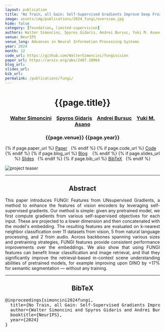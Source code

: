 ```yaml
---
layout: publication
title: "No Train, all Gain: Self-Supervised Gradients Improve Deep Frozen Representations"
image: assets/img/publications/2024_fungi/overview.jpg
hide: false
category: [foundation, limited-supervision]
authors: Walter Simoncini, Spyros Gidaris, Andrei Bursuc, Yuki M. Asano
venue: NeurIPS
venue_long: Advances in Neural Information Processing Systems
year: 2024
month: 12
code_url: https://github.com/WalterSimoncini/fungivision
paper_url: https://arxiv.org/abs/2407.10964
blog_url:
slides_url:
bib_url:
permalink: /publications/fungi/
---
```


<h1 align="center"> {{page.title}} </h1>
<!-- Simple call of authors -->
<!-- <h3 align="center"> {{page.authors}} </h3> -->
<!-- Alternatively you can add links to author pages -->
<h3 align="center"> <a href="https://walter.ashita.nl/">Walter Simoncini</a>  &nbsp;&nbsp; <a href="https://scholar.google.fr/citations?user=7atfg7EAAAAJ&hl=en">Spyros Gidaris</a>  &nbsp;&nbsp;  <a href="https://abursuc.github.io/">Andrei Bursuc</a> &nbsp;&nbsp; <a href="https://yukimasano.github.io/">Yuki M. Asano</a></h3>


<h3 align="center"> {{page.venue}} {{page.year}} </h3>

<div align="center">
  <p>
    {% if page.paper_url %}
    <a href="{{ page.paper_url }}"><i class="far fa-file-pdf"></i> Paper</a>&nbsp;&nbsp;
    {% endif %}
    {% if page.code_url %}
    <a href="{{ page.code_url }}"><i class="fab fa-github"></i> Code</a> &nbsp;&nbsp;
    {% endif %}
    {% if page.blog_url %}
    <a href="{{ page.blog_url }}"><i class="fab fa-blogger"></i> Blog</a> &nbsp;&nbsp;
    {% endif %}
    {% if page.slides_url %}
    <a href="{{ page.slides_url }}"><i class="far fa-file-pdf"></i> Slides</a>&nbsp;&nbsp;
    {% endif %}
    {% if page.bib_url %}
    <a href="{{ page.bib_url}}"><i class="far fa-file-alt"></i> BibTeX</a>&nbsp;&nbsp;
    {% endif %}
  </p>
</div>

<div class="publication-teaser">
    <img src="../../{{ page.image }}" alt="project teaser"/>
</div>


<hr>

<h2  align="center"> Abstract</h2>

<p align="justify">This paper introduces FUNGI: Features from UNsupervised GradIents, a method to enhance the features of vision encoders by leveraging self-supervised gradients. Our method is simple: given any pretrained model, we first compute gradients from various self-supervised objectives for each input. These are projected to a lower dimension and then concatenated with the model's embedding. The resulting features are evaluated on k-nearest neighbor classification over 11 datasets from vision, 5 from natural language processing, and 2 from audio. Across backbones spanning various sizes and pretraining strategies, FUNGI features provide consistent performance improvements over the embeddings. We also show that using FUNGI features can benefit linear classification and image retrieval, and that they significantly improve the retrieval-based in-context scene understanding abilities of pretrained models, for example improving upon DINO by +17% for semantic segmentation — without any training. </p>


<hr>


<h2  align="center">BibTeX</h2>
<left>
  <pre class="bibtex-box">
@inproceedings{simoncini2024fungi,
  title={No Train, all Gain: Self-Supervised Gradients Improve Deep Frozen Representations}, 
  author={Walter Simoncini and Spyros Gidaris and Andrei Bursuc and Yuki M. Asano},
  booktitle={NeurIPS},
  year={2024}
}</pre>
</left>

<br>
